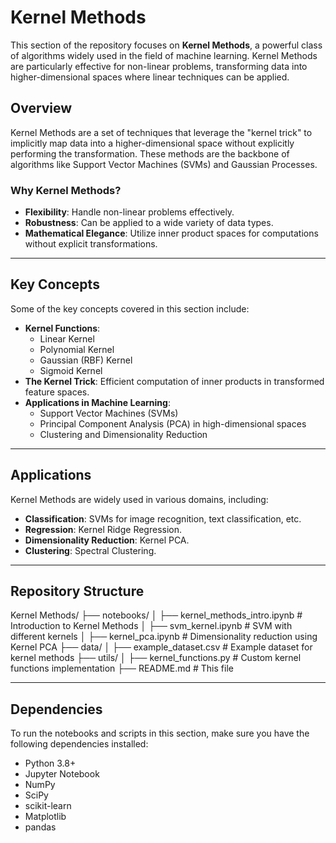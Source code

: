 # Kernel Methods

This section of the repository focuses on **Kernel Methods**, a powerful class of algorithms widely used in the field of machine learning. Kernel Methods are particularly effective for non-linear problems, transforming data into higher-dimensional spaces where linear techniques can be applied.


## Overview

Kernel Methods are a set of techniques that leverage the "kernel trick" to implicitly map data into a higher-dimensional space without explicitly performing the transformation. These methods are the backbone of algorithms like Support Vector Machines (SVMs) and Gaussian Processes.

### Why Kernel Methods?

- **Flexibility**: Handle non-linear problems effectively.
- **Robustness**: Can be applied to a wide variety of data types.
- **Mathematical Elegance**: Utilize inner product spaces for computations without explicit transformations.

---

## Key Concepts

Some of the key concepts covered in this section include:

- **Kernel Functions**:
  - Linear Kernel
  - Polynomial Kernel
  - Gaussian (RBF) Kernel
  - Sigmoid Kernel
- **The Kernel Trick**: Efficient computation of inner products in transformed feature spaces.
- **Applications in Machine Learning**:
  - Support Vector Machines (SVMs)
  - Principal Component Analysis (PCA) in high-dimensional spaces
  - Clustering and Dimensionality Reduction

---

## Applications

Kernel Methods are widely used in various domains, including:

- **Classification**: SVMs for image recognition, text classification, etc.
- **Regression**: Kernel Ridge Regression.
- **Dimensionality Reduction**: Kernel PCA.
- **Clustering**: Spectral Clustering.

---

## Repository Structure

Kernel Methods/
├── notebooks/
│   ├── kernel_methods_intro.ipynb   # Introduction to Kernel Methods
│   ├── svm_kernel.ipynb             # SVM with different kernels
│   ├── kernel_pca.ipynb             # Dimensionality reduction using Kernel PCA
├── data/
│   ├── example_dataset.csv          # Example dataset for kernel methods
├── utils/
│   ├── kernel_functions.py          # Custom kernel functions implementation
├── README.md                        # This file

---

## Dependencies

To run the notebooks and scripts in this section, make sure you have the following dependencies installed:

- Python 3.8+
- Jupyter Notebook
- NumPy
- SciPy
- scikit-learn
- Matplotlib
- pandas
